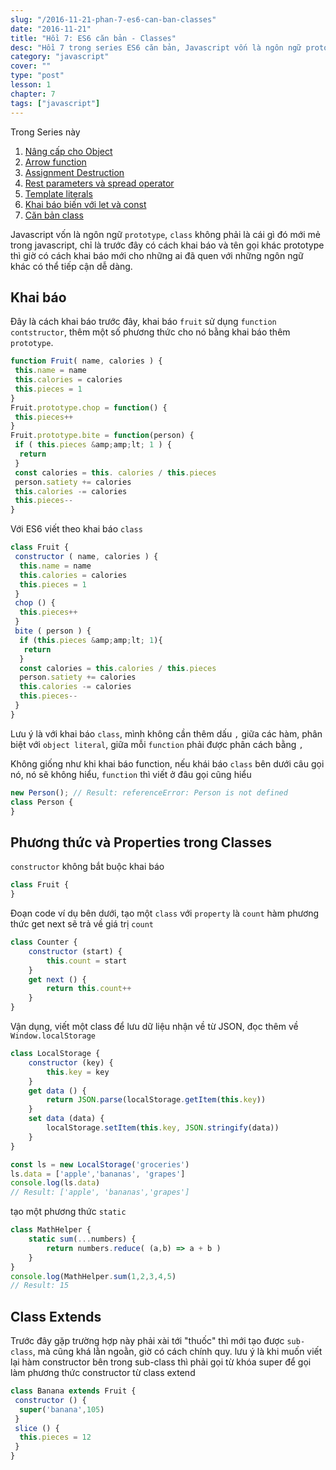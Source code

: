 ```yaml
---
slug: "/2016-11-21-phan-7-es6-can-ban-classes"
date: "2016-11-21"
title: "Hồi 7: ES6 căn bản - Classes"
desc: "Hồi 7 trong series ES6 căn bản, Javascript vốn là ngôn ngữ prototype, class không phải là cái gì đó mới mẻ trong javascript"
category: "javascript"
cover: ""
type: "post"
lesson: 1
chapter: 7
tags: ["javascript"]
---
```


Trong Series này

1. [Nâng cấp cho Object](2016-11-15-chuong-1-es6-can-ban)
2. [Arrow function](2016-11-16-chuong-2-es6-can-ban-arrow-function/)
3. [Assignment Destruction](2016-11-17-phan-3-es6-can-ban-assignment-destructuring)
4. [Rest parameters và spread operator](2016-11-18-phan-4-es6-can-ban-rest-parameters-va-spread-operator)
5. [Template literals](2016-11-19-phan-5-es6-can-ban-template-literals)
6. [Khai báo biến với let và const](2016-11-20-phan-6-es6-can-ban-khai-bao-let-const)
7. [Căn bản class](2016-11-21-phan-7-es6-can-ban-classes)


Javascript vốn là ngôn ngữ `prototype`, `class` không phải là cái gì đó mới mẻ trong javascript, chỉ là trước đây có cách khai báo và tên gọi khác prototype thì giờ có cách khai báo mới cho những ai đã quen với những ngôn ngữ khác có thể tiếp cận dễ dàng.

## Khai báo

Đây là cách khai báo trước đây, khai báo `fruit` sử dụng `function contstructor`, thêm một số phương thức cho nó bằng khai báo thêm `prototype`.

```js
function Fruit( name, calories ) {
 this.name = name
 this.calories = calories
 this.pieces = 1
}
Fruit.prototype.chop = function() {
 this.pieces++
}
Fruit.prototype.bite = function(person) {
 if ( this.pieces &amp;amp;lt; 1 ) {
  return
 }
 const calories = this. calories / this.pieces
 person.satiety += calories
 this.calories -= calories
 this.pieces--
}
```

Với ES6 viết theo khai báo `class`

```js
class Fruit {
 constructor ( name, calories ) {
  this.name = name
  this.calories = calories
  this.pieces = 1
 }
 chop () {
  this.pieces++
 }
 bite ( person ) {
  if (this.pieces &amp;amp;lt; 1){
   return
  }
  const calories = this.calories / this.pieces
  person.satiety += calories
  this.calories -= calories
  this.pieces--
 }
}
```

Lưu ý là với khai báo `class`, mình không cần thêm dấu `,` giữa các hàm, phân biệt với `object literal`, giữa mỗi `function` phải được phân cách bằng `,`

Không giống như khi khai báo function, nếu khái báo `class` bên dưới câu gọi nó, nó sẽ không hiểu, `function` thì viết ở đâu gọi cũng hiểu

```js
new Person(); // Result: referenceError: Person is not defined
class Person {
}
```

## Phương thức và Properties trong Classes

`constructor` không bắt buộc khai báo

```js
class Fruit {
}
```

Đoạn code ví dụ bên dưới, tạo một `class` với `property` là `count` hàm phương thức get next sẽ trả về giá trị `count`

```js
class Counter {
    constructor (start) {
        this.count = start
    }
    get next () {
        return this.count++
    }
}
```

Vận dụng, viết một class để lưu dữ liệu nhận về từ JSON, đọc thêm về `Window.localStorage`

```js
class LocalStorage {
    constructor (key) {
        this.key = key
    }
    get data () {
        return JSON.parse(localStorage.getItem(this.key))
    }
    set data (data) {
        localStorage.setItem(this.key, JSON.stringify(data))
    }
}

const ls = new LocalStorage('groceries')
ls.data = ['apple','bananas', 'grapes']
console.log(ls.data)
// Result: ['apple', 'bananas','grapes']
```

tạo một phương thức `static`

```js
class MathHelper {
    static sum(...numbers) {
        return numbers.reduce( (a,b) => a + b )
    }
}
console.log(MathHelper.sum(1,2,3,4,5)
// Result: 15
```

## Class Extends

Trước đây gặp trường hợp này phải xài tới "thuốc" thì mới tạo được `sub-class`, mà cũng khá lằn ngoằn, giờ có cách chính quy. lưu ý là khi muốn viết lại hàm constructor bên trong sub-class thì phải gọi từ khóa super để gọi làm phương thức constructor từ class extend

```js
class Banana extends Fruit {
 constructor () {
  super('banana',105)
 }
 slice () {
  this.pieces = 12
 }
}
```